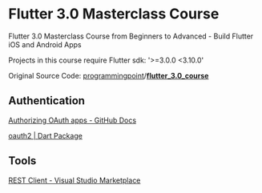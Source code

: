# Flutter 3.0 Masterclass Course

Flutter 3.0 Masterclass Course from Beginners to Advanced - Build Flutter iOS and Android Apps

Projects in this course require Flutter sdk: '>=3.0.0 <3.10.0'

Original Source Code: [programmingpoint](https://github.com/programmingpoint)/**[flutter_3.0_course](https://github.com/programmingpoint/flutter_3.0_course)**

## Authentication

[Authorizing OAuth apps - GitHub Docs](https://docs.github.com/en/apps/oauth-apps/building-oauth-apps/authorizing-oauth-apps)

[oauth2 | Dart Package](https://pub.dev/packages/oauth2)

## Tools

[REST Client - Visual Studio Marketplace](https://marketplace.visualstudio.com/items?itemName=humao.rest-client)
